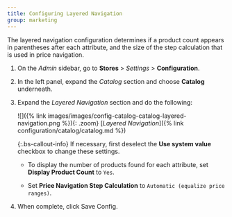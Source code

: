 ```yaml
---
title: Configuring Layered Navigation
group: marketing
---
```


The layered navigation configuration determines if a product count appears in parentheses after each attribute, and the size of the step calculation that is used in price navigation.

1. On the _Admin_ sidebar, go to **Stores** > _Settings_ > **Configuration**.

1. In the left panel, expand the _Catalog_ section and choose **Catalog** underneath.

1. Expand the _Layered Navigation_ section and do the following:

    ![]({% link images/images/config-catalog-catalog-layered-navigation.png %}){: .zoom}
    [_Layered Navigation_]({% link configuration/catalog/catalog.md %})

    {:.bs-callout-info}
    If necessary, first deselect the **Use system value** checkbox to change these settings.

    - To display the number of products found for each attribute, set **Display Product Count** to `Yes`.

    - Set **Price Navigation Step Calculation** to `Automatic (equalize price ranges)`.

1. When complete, click <span class="btn">Save Config</span>.
